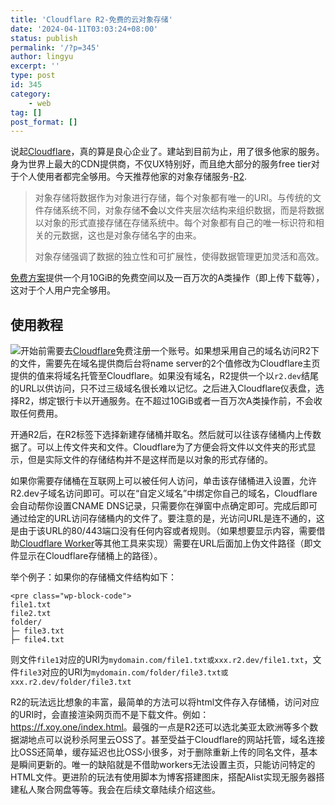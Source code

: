 ```yaml
---
title: 'Cloudflare R2-免费的云对象存储'
date: '2024-04-11T03:03:24+08:00'
status: publish
permalink: '/?p=345'
author: lingyu
excerpt: ''
type: post
id: 345
category:
    - web
tag: []
post_format: []
---
```

说起[Cloudflare](https://cloudflare.com)，真的算是良心企业了。建站到目前为止，用了很多他家的服务。身为世界上最大的CDN提供商，不仅UX特别好，而且绝大部分的服务free tier对于个人使用者都完全够用。今天推荐他家的对象存储服务-[R2](https://developers.cloudflare.com/r2/).

> 对象存储将数据作为对象进行存储，每个对象都有唯一的URI。与传统的文件存储系统不同，对象存储**不会**以文件夹层次结构来组织数据，而是将数据以对象的形式直接存储在存储系统中。每个对象都有自己的唯一标识符和相关的元数据，这也是对象存储名字的由来。
> 
> 对象存储强调了数据的独立性和可扩展性，使得数据管理更加灵活和高效。

[免费方案](https://developers.cloudflare.com/r2/pricing/#class-a-operations)提供一个月10GiB的免费空间以及一百万次的A类操作（即上传下载等），这对于个人用户完全够用。

使用教程
----

![](../uploads/2024/04/image.png)开始前需要去[Cloudflare](https://cloudflare.com)免费注册一个账号。如果想采用自己的域名访问R2下的文件，需要先在域名提供商后台将name server的2个值修改为Cloudflare主页提供的值来将域名托管至Cloudflare。如果没有域名，R2提供一个以`r2.dev`结尾的URL以供访问，只不过三级域名很长难以记忆。之后进入Cloudflare仪表盘，选择R2，绑定银行卡以开通服务。在不超过10GiB或者一百万次A类操作前，不会收取任何费用。

开通R2后，在R2标签下选择新建存储桶并取名。然后就可以往该存储桶内上传数据了。可以上传文件夹和文件。Cloudflare为了方便会将文件以文件夹的形式显示，但是实际文件的存储结构并不是这样而是以对象的形式存储的。

如果你需要存储桶在互联网上可以被任何人访问，单击该存储桶进入设置，允许R2.dev子域名访问即可。可以在“自定义域名”中绑定你自己的域名，Cloudflare会自动帮你设置CNAME DNS记录，只需要你在弹窗中点确定即可。完成后即可通过给定的URL访问存储桶内的文件了。要注意的是，光访问URL是连不通的，这是由于该URL的80/443端口没有任何内容或者规则。（如果想要显示内容，需要借助[Cloudflare Worker](https://developers.cloudflare.com/workers/)等其他工具来实现）需要在URL后面加上伪文件路径（即文件显示在Cloudflare存储桶上的路径）。

举个例子：如果你的存储桶文件结构如下：

```
<pre class="wp-block-code">
file1.txt
file2.txt
folder/
├─ file3.txt
├─ file4.txt

```

则文件`file1`对应的URI为`mydomain.com/file1.txt或xxx.r2.dev/file1.txt`，文件`file3`对应的URI为`mydomain.com/folder/file3.txt或xxx.r2.dev/folder/file3.txt`

R2的玩法远比想象的丰富，最简单的方法可以将html文件存入存储桶，访问对应的URI时，会直接渲染网页而不是下载文件。例如：<https://f.xoy.one/index.html>。最强的一点是R2还可以选北美亚太欧洲等多个数据湖地点可以说秒杀阿里云OSS了。甚至受益于Cloudflare的网站托管，域名连接比OSS还简单，缓存延迟也比OSS小很多，对于删除重新上传的同名文件，基本是瞬间更新的。唯一的缺陷就是不借助workers无法设置主页，只能访问特定的HTML文件。更进阶的玩法有使用脚本为博客搭建图床，搭配Alist实现无服务器搭建私人聚合网盘等等。我会在后续文章陆续介绍这些。

<script src="../widgets/a11y-m.js"></script>
<script src="../widgets/a11y-m-customized.js"></script>